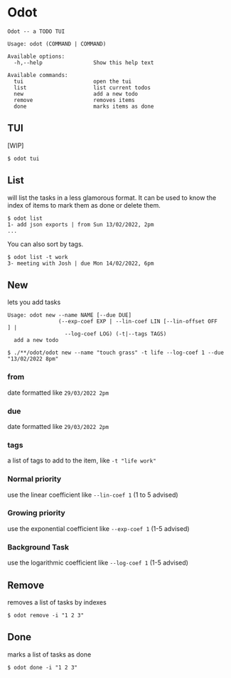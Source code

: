 # Odot

```
Odot -- a TODO TUI

Usage: odot (COMMAND | COMMAND)

Available options:
  -h,--help                Show this help text

Available commands:
  tui                      open the tui
  list                     list current todos
  new                      add a new todo
  remove                   removes items
  done                     marks items as done
```

## TUI

[WIP]

```
$ odot tui
```

## List

will list the tasks in a less glamorous format. It can be used to know the index of items to mark them as done or delete them.
```
$ odot list
1- add json exports | from Sun 13/02/2022, 2pm
...
```

You can also sort by tags.
```
$ odot list -t work
3- meeting with Josh | due Mon 14/02/2022, 6pm
```
## New

lets you add tasks
```
Usage: odot new --name NAME [--due DUE]
                (--exp-coef EXP | --lin-coef LIN [--lin-offset OFF
] |
                  --log-coef LOG) (-t|--tags TAGS)
  add a new todo

$ ./**/odot/odot new --name "touch grass" -t life --log-coef 1 --due "13/02/2022 8pm"
```

### from

date formatted like `29/03/2022 2pm`

### due

date formatted like `29/03/2022 2pm`

### tags

a list of tags to add to the item, like `-t "life work"`

### Normal priority

use the linear coefficient like `--lin-coef 1` (1 to 5 advised)

### Growing priority

use the exponential coefficient like `--exp-coef 1` (1-5 advised)

### Background Task

use the logarithmic coefficient like `--log-coef 1` (1-5 advised)

## Remove

removes a list of tasks by indexes

```
$ odot remove -i "1 2 3"
```

## Done

marks a list of tasks as done
```
$ odot done -i "1 2 3"
```

